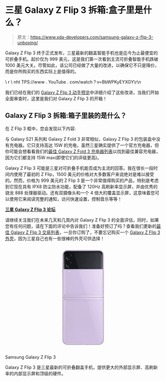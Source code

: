 # 三星 Galaxy Z Flip 3 拆箱:盒子里是什么？

> 原文：<https://www.xda-developers.com/samsung-galaxy-z-flip-3-unboxing/>

Galaxy Z Flip 3 终于正式发布，三星最新的翻盖智能手机也是迄今为止最便宜的可折叠手机。起价仅为 999 美元，这是我们第一次看到主流可折叠智能手机跌破 1000 美元大关。尽管如此，该公司已经做了大量的改进，以确保它不只是降价，而是你所购买的东西实际上是值得的。

\ r \ nht TPS://www . YouTube . com/watch？v=BbWPKyEYXGY\r\n

我们已经在我们的 [Galaxy Z Flip 3 动手预览](https://www.xda-developers.com/samsung-galaxy-z-flip-3-hands-on/)中详细介绍了这些改进，当我们开始全面审查时，这里是我们对 Galaxy Z Flip 3 的开箱！

## Galaxy Z Flip 3 拆箱:箱子里装的是什么？

在 Z Flip 3 框中，您会发现以下内容:

与 Galaxy S21 系列和 Galaxy Z Fold 3 非常相似，Galaxy Z Flip 3 的包装盒中没有充电器。它只支持高达 15W 的充电，虽然三星确实提供了一个官方充电器，但你可能会想看看我们的[最佳 Galaxy Z Fold 3 充电器列表](https://www.xda-developers.com/best-galaxy-z-fold-3-chargers/)以找到最佳兼容充电器，因为它们都支持 15W max(即使它们的评级更高)。

Galaxy Z Flip 3 可能是三星对可折叠手机能否成为主流的回答。我在很长一段时间内使用了最初的 Z Flip，1500 美元的价格对大多数客户来说绝对是难以接受的。然而，价格为 999 美元的 Z Flip 3 是一个非常值得购买的产品，特别是考虑到它现在具有 IPX8 防尘防水功能，配备了 120Hz 高刷新率显示屏，并由优秀的骁龙 888 处理器驱动。还有双摄像头和一个 4 倍大的覆盖显示屏，这意味着您可以使用它来阅读完整的通知，访问快速设置，控制音乐等等！

**[三星 Galaxy Z Flip 3 论坛](https://forum.xda-developers.com/f/samsung-galaxy-z-flip-3.12351/)**

请继续关注我们在未来几天和几周内对 Galaxy Z Flip 3 的全面评估，同时，如果您有任何问题，请在下面的评论中告诉我们！准备好预订了吗？查看我们更新的[最佳 Galaxy Z Flip 3 交易列表](https://www.xda-developers.com/best-galaxy-z-flip-3-deals/)，一旦你订购了，不要忘记购买一个 [Galaxy Z Flip 3 外壳](https://www.xda-developers.com/best-galaxy-z-flip-3-cases/)，因为三星自己也有一些很棒的外壳可供选择！

 <picture>![The Samsung Galaxy Z Flip 3 is the best flip phone you can buy, and you can buy it now for $850 along with a free pair of Galaxy Buds 2.](img/2d21e2531d0dda178233a38d45414b15.png)</picture> 

Samsung Galaxy Z Flip 3

Galaxy Z Flip 3 是三星最新的可折叠翻盖手机，提供更大的外部显示屏、高刷新率的内部显示屏和顶级的硬件。